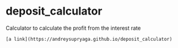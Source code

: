# deposit_calculator
Calculator to calculate the profit from the interest rate
```
[a link](https://andreysupryaga.github.io/deposit_calculator)
```
